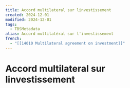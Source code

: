 ```yaml
---
title: Accord multilateral sur linvestissement
created: 2024-12-01
modified: 2024-12-01
tags:
  - TBSMetadata
alias: Accord multilatéral sur l'investissement
french:
  - "[[14010 Multilateral agreement on investment]]"
---
```

# Accord multilateral sur linvestissement
